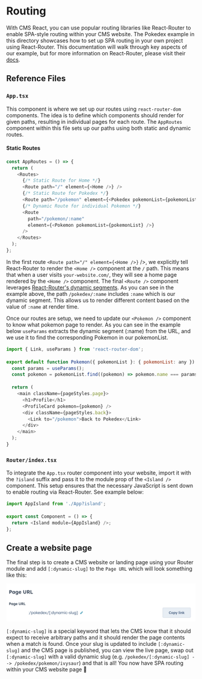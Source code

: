 # Routing
With CMS React, you can use popular routing libraries like React-Router to enable SPA-style routing within your CMS website. The Pokedex example in this directory showcases how to set up SPA routing in your own project using React-Router. This documentation will walk through key aspects of our example, but for more information on React-Router, please visit their [docs](https://reactrouter.com/en/main).

## Reference Files
### `App.tsx`
This component is where we set up our routes using `react-router-dom` components. The idea is to define which components should render for given paths, resulting in individual pages for each route. The `AppRoutes` component within this file sets up our paths using both static and dynamic routes.

#### Static Routes
```js
const AppRoutes = () => {
  return (
    <Routes>
      {/* Static Route for Home */}
      <Route path="/" element={<Home />} />
      {/* Static Route for Pokedex */}
      <Route path="/pokemon" element={<Pokedex pokemonList={pokemonList} />} />
      {/* Dynamic Route for individual Pokemon */}
      <Route
        path="/pokemon/:name"
        element={<Pokemon pokemonList={pokemonList} />}
      />
    </Routes>
  );
};
```

In the first route `<Route path="/" element={<Home />}` />, we explicitly tell React-Router to render the `<Home />` component at the `/` path. This means that when a user visits `your-website.com/`, they will see a home page rendered by the `<Home />` component. The final `<Route />` component leverages [React-Router's dynamic segments](https://reactrouter.com/en/main/route/route#dynamic-segments). As you can see in the example above, the path `/pokedex/:name` includes `:name` which is our dynamic segment. This allows us to render different content based on the value of `:name` at render time.

Once our routes are setup, we need to update our `<Pokemon />` component to know what pokemon page to render. As you can see in the example below `useParams` extracts the dynamic segment (:name) from the URL, and we use it to find the corresponding Pokemon in our pokemonList.

```js
import { Link, useParams } from 'react-router-dom';

export default function Pokemon({ pokemonList }: { pokemonList: any }) {
  const params = useParams();
  const pokemon = pokemonList.find((pokemon) => pokemon.name === params.name);

  return (
    <main className={pageStyles.page}>
      <h1>Profile</h1>
      <ProfileCard pokemon={pokemon} />
      <div className={pageStyles.back}>
        <Link to="/pokemon">Back to Pokedex</Link>
      </div>
    </main>
  );
}
```

### `Router/index.tsx`

To integrate the `App.tsx` router component into your website, import it with the `?island` suffix and pass it to the module prop of the `<Island />` component. This setup ensures that the necessary JavaScript is sent down to enable routing via React-Router. See example below:

```js
import AppIsland from './App?island';

export const Component = () => {
  return <Island module={AppIsland} />;
};
```

## Create a website page
The final step is to create a CMS website or landing page using your Router module and add `[:dynamic-slug]` to the `Page URL` which will look something like this:

![dynamic slug example](./routing-project/src/assets/dynamic-slug-screenshot.png "Dynamic slug example")

`[:dynamic-slug]` is a special keyword that lets the CMS know that it should expect to receive arbitrary paths and it should render the page contents when a match is found. Once your slug is updated to include `[:dynamic-slug]` and the CMS page is published, you can view the live page, swap out `[:dynamic-slug]` with a valid dynamic slug (e.g. `/pokedex/[:dynamic-slug] --> /pokedex/pokemon/ivysaur`) and that is all! You now have SPA routing within your CMS website page 🚀

